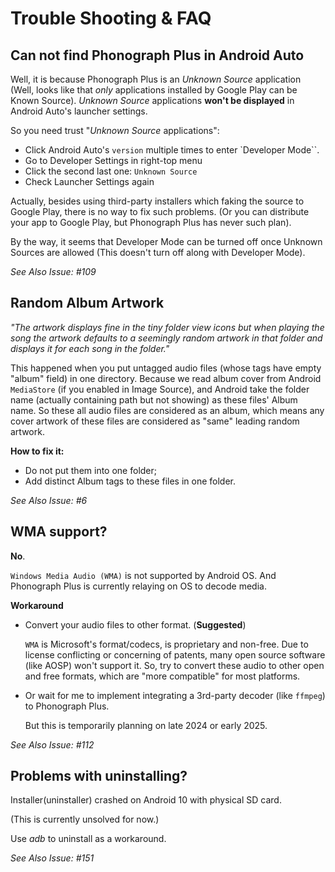 # Trouble Shooting & FAQ

## Can not find Phonograph Plus in Android Auto

Well, it is because Phonograph Plus is an _Unknown Source_ application (Well, looks like that _only_ applications installed by Google Play can be
Known Source). _Unknown Source_ applications **won't be displayed** in  Android Auto's launcher settings.

So you need trust "_Unknown Source_ applications":

- Click Android Auto's `version` multiple times to enter `Developer Mode``.
- Go to Developer Settings in right-top menu
- Click the second last one: `Unknown Source`
- Check Launcher Settings again

Actually, besides using third-party installers which faking the source to Google Play, there is no way to fix such problems.
(Or you can distribute your app to Google Play, but Phonograph Plus has never such plan).

By the way, it seems that Developer Mode can be turned off once Unknown Sources are allowed
(This doesn't turn off along with Developer Mode).

_See Also Issue: #109_

## Random Album Artwork

_"The artwork displays fine in the tiny folder view icons but when playing the song the artwork defaults to a seemingly random artwork in that
folder and displays it for each song in the folder."_

This happened when you put untagged audio files (whose tags have empty "album" field) in one directory. Because we read album cover from
Android `MediaStore` (if you enabled in Image Source), and Android take the folder name (actually containing path but not showing) as these
files' Album name. So these all audio files are considered as an album, which means any cover artwork of these files are considered as "same"
leading random artwork.

**How to fix it:**

- Do not put them into one folder;
- Add distinct Album tags to these files in one folder.

_See Also Issue: #6_

## WMA support?

**No**.

`Windows Media Audio (WMA)` is not supported by Android OS. 
And Phonograph Plus is currently relaying on OS to decode media.


**Workaround**

- Convert your audio files to other format. (**Suggested**)

   `WMA` is Microsoft's format/codecs, is proprietary and non-free. Due to license conflicting or concerning of patents, many open source
   software (like AOSP) won't support it. So, try to convert these audio to other open and free formats, which are "more compatible" for most
   platforms.


- Or wait for me to implement integrating a 3rd-party decoder (like `ffmpeg`) to Phonograph Plus.

   But this is temporarily planning on late 2024 or early 2025.

_See Also Issue: #112_

## Problems with uninstalling?

Installer(uninstaller) crashed on Android 10 with physical SD card.

(This is currently unsolved for now.)

Use _adb_ to uninstall as a workaround.  

_See Also Issue: #151_

